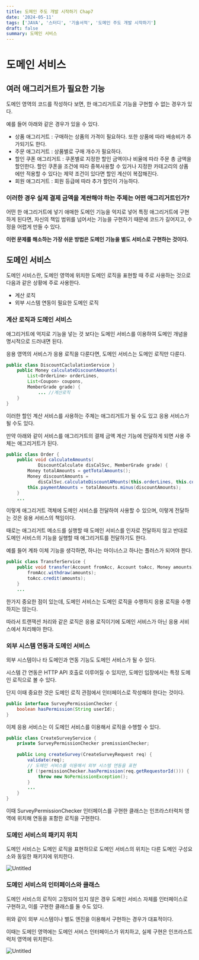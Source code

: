 ```yaml
---
title: 도메인 주도 개발 시작하기 Chap7
date: '2024-05-11'
tags: ['JAVA', '스터디', '기술서적', '도메인 주도 개발 시작하기']
draft: false
summary: 도메인 서비스
---
```

# 도메인 서비스

## 여러 애그리거트가 필요한 기능

도메인 영역의 코드를 작성하다 보면, 한 애그리거트로 기능을 구현할 수 없는 경우가 있다.

예를 들어 아래와 같은 경우가 있을 수 있다.

- 상품 애그리거트 : 구매하는 상품의 가격이 필요하다. 또한 상품에 따라 배송비가 추가되기도 한다.
- 주문 애그리거트 : 상품별로 구매 개수가 필요하다.
- 할인 쿠폰 애그리거트 : 쿠폰별로 지정한 할인 금액이나 비율에 따라 주문 총 금액을 할인한다. 할인 쿠폰을 조건에 따라 중복사용할 수 있거나 지정한 카테고리의 상품에만 적용할 수 있다는 제약 조건이 있다면 할인 계산이 복잡해진다.
- 회원 애그리거트 : 회원 등급에 따라 추가 할인이 가능하다.

### **이러한 경우 실제 결제 금액을 계싼해야 하는 주체는 어떤 애그리거트인가?**

어떤 한 애그리거트에 넣기 애매한 도메인 기능을 억지로 넣어 특정 애그리거트에 구현하게 된다면, 자신의 책임 범위를 넘어서는 기능을 구현하기 때문에 코드가 길어지고, 수정을 어렵게 만들 수 있다.

**이런 문제를 해소하는 가장 쉬운 방법은 도메인 기능을 별도 서비스로 구현하는 것이다.**

## 도메인 서비스

도메인 서비스란, 도메인 영역에 위치한 도메인 로직을 표현할 때 주로 사용하는 것으로 다음과 같은 상황에 주로 사용한다.

- 계산 로직
- 외부 시스템 연동이 필요한 도메인 로직

### 계산 로직과 도메인 서비스

애그리거트에 억지로 기능을 넣는 것 보다는 도메인 서비스를 이용하여 도메인 개념을 명시적으로 드러내면 된다.

응용 영역의 서비스가 응용 로직을 다룬다면, 도메인 서비스는 도메인 로직만 다룬다.

```java
public class DiscountCaclulationService }
	public Money calculateDiscountAmounts(
		List<OrderLine> orderLines,
		List<Coupon> coupons,
		MemberGrade grade) {
			... //계산로직
	}
}
```

이러한 할인 계산 서비스를 사용하는 주체는 애그리거트가 될 수도 있고 응용 서비스가 될 수도 있다.

만약 아래와 같이 서비스를 애그리거트의 결제 금액 계산 기능에 전달하게 되면 사용 주체는 애그리거트가 된다.

```java
public class Order {
	public void calculateAmounts(
			DiscountCalculate disCalSvc, MemberGrade grade) {
		Money totalAmounts = getTotalAmounts();
		Money discountAmounts = 
			disCalSvc.calculateDiscountAMounts(this.orderLines, this.coupons, grade);
		this.paymentAmounts = totalAmounts.minus(discountAmounts);
	}
	...
```

이렇게 애그리거트 객체에 도메인 서비스를 전달하여 사용할 수 있으며, 이렇게 전달하는 것은 응용 서비스의 책임이다.

때로는 애그리거트 메소드를 실행할 때 도메인 서비스를 인자로 전달하지 않고 반대로 도메인 서비스의 기능을 실행할 때 애그리거트를 전달하기도 한다.

예를 들어 계좌 이체 기능을 생각하면, 하나는 마이너스고 하나는 플러스가 되어야 한다.

```java
public class TransferService {
	public void transfer(Account fromAcc, Account toAcc, Money amounts) {
		fromAcc.withdraw(amounts);
		toAcc.credit(amounts);
	}
	...
```

한가지 중요한 점이 있는데, 도메인 서비스는 도메인 로직을 수행하지 응용 로직을 수행하지는 않는다.

따라서 트랜잭션 처리와 같은 로직은 응용 로직이기에 도메인 서비스가 아닌 응용 서비스에서 처리해야 한다.

### 외부 시스템 연동과 도메인 서비스

외부 시스템이나 타 도메인과 연동 기능도 도메인 서비스가 될 수 있다.

시스템 간 연동은 HTTP API 호출로 이루어질 수 있지만, 도메인 입장에서는 특정 도메인 로직으로 볼 수 있다.

단지 이때 중요한 것은 도메인 로직 관점에서 인터페이스로 작성해야 한다는 것이다.

```java
public interface SurveyPermissionChecker {
	boolean hasPermission(String userId);
}
```

이제 응용 서비스는 이 도메인 서비스를 이용해서 로직을 수행할 수 있다.

```java
public class CreateSurveyService {
	private SurveyPermissionChecker premissionChecker;
	
	public Long createSurvey(CreateSurveyRequest req) {
		validate(req);
		// 도메인 서비스를 이용해서 외부 시스템 연동을 표현
		if (!permissionChecker.hasPermission(req.getRequestorId())) {
			throw new NoPermissionException();
		}
		...
	}
}
```

이때 SurveyPermissionChecker 인터페이스를 구현한 클래스는 인프라스터럭처 영역에 위치해 연동을 포함한 로직을 구현한다.

### 도메인 서비스의 패키지 위치

도메인 서비스는 도메인 로직을 표현하므로 도메인 서비스의 위치는 다른 도메인 구성요소와 동일한 패키지에 위치한다.

![Untitled](/static/images/DDD/61.png)

### 도메인 서비스의 인터페이스와 클래스

도메인 서비스의 로직이 고정되어 있지 않은 경우 도메인 서비스 자체를 인터페이스로 구현하고, 이를 구현한 클래스를 둘 수도 있다.

위와 같이 외부 시스템이나 별도 엔진을 이용해서 구현하는 경우가 대표적이다.

이때는 도메인 영역에는 도메인 서비스 인터페이스가 위치하고, 실제 구현은 인프라스트럭처 영역에 위치한다.

![Untitled](/static/images/DDD/62.png)
